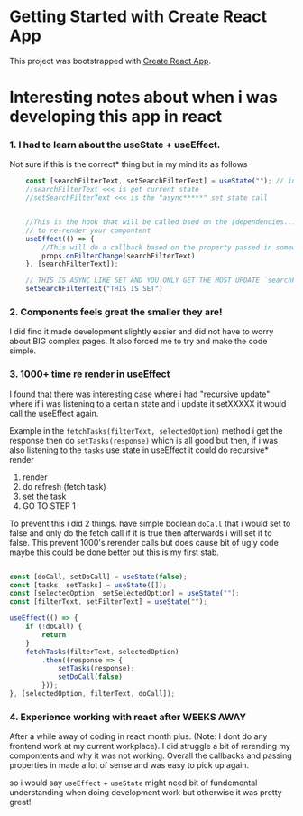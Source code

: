# Getting Started with Create React App

This project was bootstrapped with [Create React App](https://github.com/facebook/create-react-app).

# Interesting notes about when i was developing this app in react

### 1. I had to learn about the useState + useEffect. 

Not sure if this is the correct* thing but in my mind its as follows

```javascript
    const [searchFilterText, setSearchFilterText] = useState(""); // instiatiates the variable
    //searchFilterText <<< is get current state
    //setSearchFilterText <<< is the "async*****" set state call


    //This is the hook that will be called bsed on the [dependencies...] your are SPECIFICLY listening too
    // to re-render your compontent
    useEffect(() => {
        //This will do a callback based on the property passed in somewhere
        props.onFilterChange(searchFilterText)
    }, [searchFilterText]);

    // THIS IS ASYNC LIKE SET AND YOU ONLY GET THE MOST UPDATE `searchFilterText` ONCE USEEFFECT RAN!
    setSearchFilterText("THIS IS SET") 
```


### 2. Components feels great the smaller they are!

I did find it made development slightly easier and did not have to worry about BIG complex pages. It 
also forced me to try and make the code simple.

### 3. 1000+ time re render in useEffect

I found that there was interesting case where i had "recursive update" where if i was listening to a 
certain state and i update it setXXXXX it would call the useEffect again.

Example in the `fetchTasks(filterText, selectedOption)` method i get the response then do `setTasks(response)`
which is all good but then, if i was also listening to the `tasks` use state in useEffect it could do recursive* render

1. render
2. do refresh (fetch task)
3. set the task
4. GO TO STEP 1

To prevent this i did 2 things. have simple boolean `doCall` that i would set to false and only do the fetch call if 
it is true then afterwards i will set it to false. This prevent 1000's rerender calls but does cause bit of ugly code
maybe this could be done better but this is my first stab.

```javascript

const [doCall, setDoCall] = useState(false);
const [tasks, setTasks] = useState([]);
const [selectedOption, setSelectedOption] = useState("");
const [filterText, setFilterText] = useState("");

useEffect(() => {
    if (!doCall) {
        return
    }
    fetchTasks(filterText, selectedOption)
        .then((response => {
            setTasks(response);
            setDoCall(false)
        }));
}, [selectedOption, filterText, doCall]);
```


### 4. Experience working with react after WEEKS AWAY 

After a while away of coding in react month plus. (Note: I dont do any frontend work at my current workplace).
I did struggle a bit of rerending my compontents and why it was not working. Overall the callbacks and passing properties in
made a lot of sense and was easy to pick up again.

so i would say `useEffect` + `useState` might need bit of fundemental understanding when doing development work
but otherwise it was pretty great!
